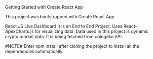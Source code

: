 Getting Started with Create React App

This project was bootstrapped with Create React App.

React JS Live Dashboard
It is an End to End Project. Uses React-ApexCharts.js for visualizing data. Data used in this project is dynamic crypto market data. It is being fetched from coingeko API.

#NOTE#
Enter npm install after cloning the project to install all the dependencies automatically. 
